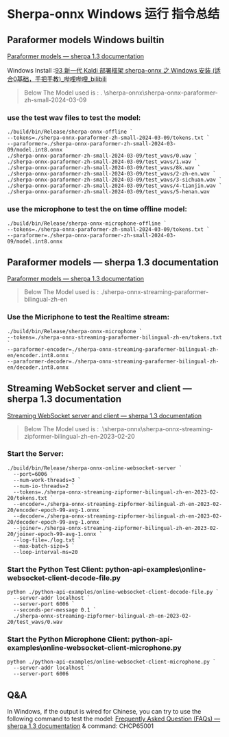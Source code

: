 # Sherpa-onnx Windows 运行 指令总结

## Paraformer models Windows builtin

[Paraformer models — sherpa 1.3 documentation](https://k2-fsa.github.io/sherpa/onnx/pretrained_models/offline-paraformer/paraformer-models.html#csukuangfj-sherpa-onnx-paraformer-zh-small-2024-03-09-chinese-english)

Windows Install :[93 新一代 Kaldi 部署框架 sherpa-onnx 之 Windows 安装 (适合0基础，手把手教)_哔哩哔哩_bilibili](https://www.bilibili.com/video/BV1Um421V75A?spm_id_from=333.788.videopod.sections&vd_source=964bbd88f350a12d2453698dd08ec8ca)

> Below The Model used is : . \sherpa-onnx\sherpa-onnx-paraformer-zh-small-2024-03-09

### use the test wav files to test the model:

```
./build/bin/Release/sherpa-onnx-offline `
--tokens=./sherpa-onnx-paraformer-zh-small-2024-03-09/tokens.txt `
--paraformer=./sherpa-onnx-paraformer-zh-small-2024-03-09/model.int8.onnx `
./sherpa-onnx-paraformer-zh-small-2024-03-09/test_wavs/0.wav `
./sherpa-onnx-paraformer-zh-small-2024-03-09/test_wavs/1.wav `
./sherpa-onnx-paraformer-zh-small-2024-03-09/test_wavs/8k.wav `
./sherpa-onnx-paraformer-zh-small-2024-03-09/test_wavs/2-zh-en.wav `
./sherpa-onnx-paraformer-zh-small-2024-03-09/test_wavs/3-sichuan.wav `
./sherpa-onnx-paraformer-zh-small-2024-03-09/test_wavs/4-tianjin.wav `
./sherpa-onnx-paraformer-zh-small-2024-03-09/test_wavs/5-henan.wav
```

### use the microphone to test the on time offline model:

```
./build/bin/Release/sherpa-onnx-microphone-offline `
--tokens=./sherpa-onnx-paraformer-zh-small-2024-03-09/tokens.txt `
--paraformer=./sherpa-onnx-paraformer-zh-small-2024-03-09/model.int8.onnx
```

## Paraformer models — sherpa 1.3 documentation

[Paraformer models — sherpa 1.3 documentation](https://k2-fsa.github.io/sherpa/onnx/pretrained_models/online-paraformer/paraformer-models.html#csukuangfj-sherpa-onnx-streaming-paraformer-bilingual-zh-en-chinese-english)

> Below The Model used is : ./sherpa-onnx-streaming-paraformer-bilingual-zh-en

### Use the Micriphone to test the Realtime stream:

```
./build/bin/Release/sherpa-onnx-microphone `
--tokens=./sherpa-onnx-streaming-paraformer-bilingual-zh-en/tokens.txt `
--paraformer-encoder=./sherpa-onnx-streaming-paraformer-bilingual-zh-en/encoder.int8.onnx `
--paraformer-decoder=./sherpa-onnx-streaming-paraformer-bilingual-zh-en/decoder.int8.onnx
```

## Streaming WebSocket server and client — sherpa 1.3 documentation

[Streaming WebSocket server and client — sherpa 1.3 documentation](https://k2-fsa.github.io/sherpa/onnx/websocket/online-websocket.html)

> Below The Model used is : .\sherpa-onnx\sherpa-onnx-streaming-zipformer-bilingual-zh-en-2023-02-20

### Start the Server:

```
./build/bin/Release/sherpa-onnx-online-websocket-server `
  --port=6006 `
  --num-work-threads=3 `
  --num-io-threads=2 `
  --tokens=./sherpa-onnx-streaming-zipformer-bilingual-zh-en-2023-02-20/tokens.txt `
  --encoder=./sherpa-onnx-streaming-zipformer-bilingual-zh-en-2023-02-20/encoder-epoch-99-avg-1.onnx `
  --decoder=./sherpa-onnx-streaming-zipformer-bilingual-zh-en-2023-02-20/decoder-epoch-99-avg-1.onnx `
  --joiner=./sherpa-onnx-streaming-zipformer-bilingual-zh-en-2023-02-20/joiner-epoch-99-avg-1.onnx `
  --log-file=./log.txt `
  --max-batch-size=5 `
  --loop-interval-ms=20

```

### Start the Python Test Client: python-api-examples\online-websocket-client-decode-file.py

```
python ./python-api-examples/online-websocket-client-decode-file.py `
  --server-addr localhost `
  --server-port 6006 `
  --seconds-per-message 0.1 `
  ./sherpa-onnx-streaming-zipformer-bilingual-zh-en-2023-02-20/test_wavs/0.wav
```

### Start the Python Microphone Client: python-api-examples\online-websocket-client-microphone.py

```
python ./python-api-examples/online-websocket-client-microphone.py `
  --server-addr localhost `
  --server-port 6006
```

## Q&A

In Windows, if the output is wired for Chinese, you can try to use the following command to test the model:
[Frequently Asked Question (FAQs) — sherpa 1.3 documentation](https://k2-fsa.github.io/sherpa/onnx/tts/faq.html) & command: CHCP65001
